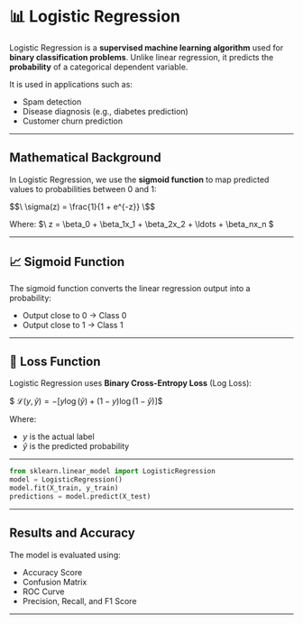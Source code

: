 # 📊 Logistic Regression

Logistic Regression is a **supervised machine learning algorithm** used for **binary classification problems**. Unlike linear regression, it predicts the **probability** of a categorical dependent variable.

It is used in applications such as:
- Spam detection
- Disease diagnosis (e.g., diabetes prediction)
- Customer churn prediction

---

## Mathematical Background

In Logistic Regression, we use the **sigmoid function** to map predicted values to probabilities between 0 and 1:

$$\
\sigma(z) = \frac{1}{1 + e^{-z}}
\$$

Where:
 $\ z = \beta_0 + \beta_1x_1 + \beta_2x_2 + \ldots + \beta_nx_n \$

---

## 📈 Sigmoid Function

The sigmoid function converts the linear regression output into a probability:

- Output close to 0 → Class 0
- Output close to 1 → Class 1

---

## 🔁 Loss Function

Logistic Regression uses **Binary Cross-Entropy Loss** (Log Loss):

$$\
\mathcal{L}(y, \hat{y}) = -[y \log(\hat{y}) + (1 - y) \log(1 - \hat{y})]
\$$

Where:
- $y$ is the actual label
- $\hat{y}$ is the predicted probability

---


```python
from sklearn.linear_model import LogisticRegression
model = LogisticRegression()
model.fit(X_train, y_train)
predictions = model.predict(X_test)
````

---



## Results and Accuracy

The model is evaluated using:

* Accuracy Score
* Confusion Matrix
* ROC Curve
* Precision, Recall, and F1 Score

---
